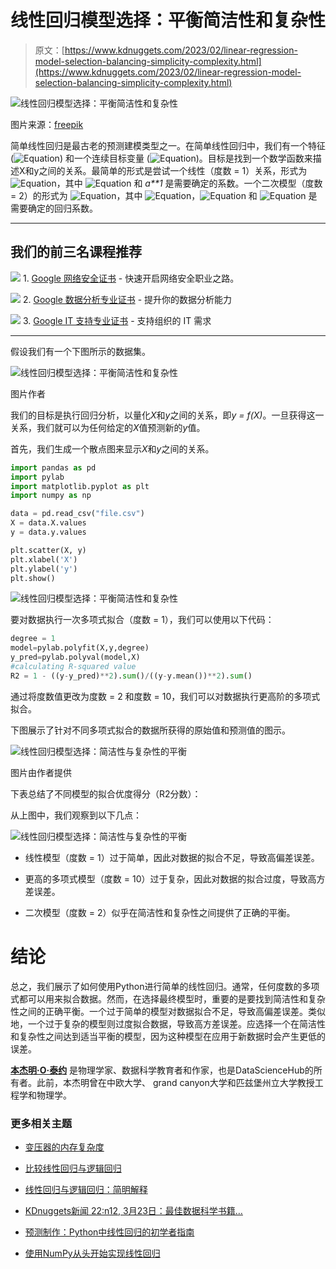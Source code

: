 # 线性回归模型选择：平衡简洁性和复杂性

> 原文：[https://www.kdnuggets.com/2023/02/linear-regression-model-selection-balancing-simplicity-complexity.html](https://www.kdnuggets.com/2023/02/linear-regression-model-selection-balancing-simplicity-complexity.html)

![线性回归模型选择：平衡简洁性和复杂性](../Images/4aec1c8a060a8e79a81d4fca50744cef.png)

图片来源：[freepik](https://www.freepik.com/)

简单线性回归是最古老的预测建模类型之一。在简单线性回归中，我们有一个特征 (![Equation](../Images/fcb1f8de5e7672d9fe0c9a7da57d2750.png)) 和一个连续目标变量 (![Equation](../Images/92cee04f93ff75bc34f082e5efa945f5.png))。目标是找到一个数学函数来描述X和y之间的关系。最简单的形式是尝试一个线性（度数 = 1）关系，形式为 ![Equation](../Images/72a022503f9434f7a28bbadf6e04c726.png)，其中 ![Equation](../Images/8967ecc5e80780e956772991143d706f.png) 和 *a**1* 是需要确定的系数。一个二次模型（度数 = 2）的形式为 ![Equation](../Images/0abbfbe3a8a7fe16b9cad81e5a656cb9.png)，其中 ![Equation](../Images/a9b62396df36649ba189a47f11c3cf91.png)，![Equation](../Images/7e699bbbd6ec52fa38b17d03d4ea1b06.png) 和 ![Equation](../Images/dce1b24bf9f7a6b7e814e534f10ce7fa.png) 是需要确定的回归系数。

* * *

## 我们的前三名课程推荐

![](../Images/0244c01ba9267c002ef39d4907e0b8fb.png) 1. [Google 网络安全证书](https://www.kdnuggets.com/google-cybersecurity) - 快速开启网络安全职业之路。

![](../Images/e225c49c3c91745821c8c0368bf04711.png) 2. [Google 数据分析专业证书](https://www.kdnuggets.com/google-data-analytics) - 提升你的数据分析能力

![](../Images/0244c01ba9267c002ef39d4907e0b8fb.png) 3. [Google IT 支持专业证书](https://www.kdnuggets.com/google-itsupport) - 支持组织的 IT 需求

* * *

假设我们有一个下图所示的数据集。

![线性回归模型选择：平衡简洁性和复杂性](../Images/fb30bd9f6870c76fac363b0e55678d15.png)

图片作者

我们的目标是执行回归分析，以量化*X*和*y*之间的关系，即*y = f(X)*。一旦获得这一关系，我们就可以为任何给定的*X*值预测新的*y*值。

首先，我们生成一个散点图来显示*X*和*y*之间的关系。

```py
import pandas as pd
import pylab
import matplotlib.pyplot as plt
import numpy as np

data = pd.read_csv("file.csv")
X = data.X.values
y = data.y.values

plt.scatter(X, y)
plt.xlabel('X')
plt.ylabel('y')
plt.show()
```

![线性回归模型选择：平衡简洁性和复杂性](../Images/787df4b5fc65fc3e2112aab792bb7e6b.png)

要对数据执行一次多项式拟合（度数 = 1），我们可以使用以下代码：

```py
degree = 1
model=pylab.polyfit(X,y,degree)
y_pred=pylab.polyval(model,X)
#calculating R-squared value
R2 = 1 - ((y-y_pred)**2).sum()/((y-y.mean())**2).sum()
```

通过将度数值更改为度数 = 2 和度数 = 10，我们可以对数据执行更高阶的多项式拟合。

下图展示了针对不同多项式拟合的数据所获得的原始值和预测值的图示。

![线性回归模型选择：简洁性与复杂性的平衡](../Images/12f5d8077dbe93188886ed35a4a195c2.png)

图片由作者提供

下表总结了不同模型的拟合优度得分（R2分数）：

从上图中，我们观察到以下几点：

![线性回归模型选择：简洁性与复杂性的平衡](../Images/d25b40416767d1b97c204f8aac6eb4ae.png)

+   线性模型（度数 = 1）过于简单，因此对数据的拟合不足，导致高偏差误差。

+   更高的多项式模型（度数 = 10）过于复杂，因此对数据的拟合过度，导致高方差误差。

+   二次模型（度数 = 2）似乎在简洁性和复杂性之间提供了正确的平衡。

# 结论

总之，我们展示了如何使用Python进行简单的线性回归。通常，任何度数的多项式都可以用来拟合数据。然而，在选择最终模型时，重要的是要找到简洁性和复杂性之间的正确平衡。一个过于简单的模型对数据拟合不足，导致高偏差误差。类似地，一个过于复杂的模型则过度拟合数据，导致高方差误差。应选择一个在简洁性和复杂性之间达到适当平衡的模型，因为这种模型在应用于新数据时会产生更低的误差。

**[本杰明·O·泰约](https://www.linkedin.com/in/benjamin-o-tayo-ph-d-a2717511/)** 是物理学家、数据科学教育者和作家，也是DataScienceHub的所有者。此前，本杰明曾在中欧大学、 grand canyon大学和匹兹堡州立大学教授工程学和物理学。

### 更多相关主题

+   [变压器的内存复杂度](https://www.kdnuggets.com/2022/12/memory-complexity-transformers.html)

+   [比较线性回归与逻辑回归](https://www.kdnuggets.com/2022/11/comparing-linear-logistic-regression.html)

+   [线性回归与逻辑回归：简明解释](https://www.kdnuggets.com/2022/03/linear-logistic-regression-succinct-explanation.html)

+   [KDnuggets新闻 22:n12, 3月23日：最佳数据科学书籍…](https://www.kdnuggets.com/2022/n12.html)

+   [预测制作：Python中线性回归的初学者指南](https://www.kdnuggets.com/2023/06/making-predictions-beginner-guide-linear-regression-python.html)

+   [使用NumPy从头开始实现线性回归](https://www.kdnuggets.com/linear-regression-from-scratch-with-numpy)
